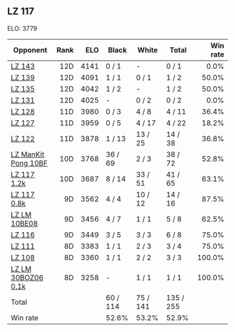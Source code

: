 ## LZ 117 ##

ELO: 3779

Opponent | Rank | ELO | Black | White | Total | Win rate
---------|-----:|----:|-------|-------|-------|-------:
[LZ 143](LZ%20143.md) | 12D | 4141 | 0 / 1 | - | 0 / 1 | 0.0%
[LZ 139](LZ%20139.md) | 12D | 4091 | 1 / 1 | 0 / 1 | 1 / 2 | 50.0%
[LZ 135](LZ%20135.md) | 12D | 4042 | 1 / 2 | - | 1 / 2 | 50.0%
[LZ 131](LZ%20131.md) | 12D | 4025 | - | 0 / 2 | 0 / 2 | 0.0%
[LZ 128](LZ%20128.md) | 11D | 3980 | 0 / 3 | 4 / 8 | 4 / 11 | 36.4%
[LZ 127](LZ%20127.md) | 11D | 3959 | 0 / 5 | 4 / 17 | 4 / 22 | 18.2%
[LZ 122](LZ%20122.md) | 11D | 3878 | 1 / 13 | 13 / 25 | 14 / 38 | 36.8%
[LZ ManKit Pong 10BF](LZ%20ManKit%20Pong%2010BF.md) | 10D | 3768 | 36 / 69 | 2 / 3 | 38 / 72 | 52.8%
[LZ 117 1.2k](LZ%20117%201.2k.md) | 10D | 3687 | 8 / 14 | 33 / 51 | 41 / 65 | 63.1%
[LZ 117 0.8k](LZ%20117%200.8k.md) | 9D | 3562 | 4 / 4 | 10 / 12 | 14 / 16 | 87.5%
[LZ LM 10BE08](LZ%20LM%2010BE08.md) | 9D | 3456 | 4 / 7 | 1 / 1 | 5 / 8 | 62.5%
[LZ 116](LZ%20116.md) | 9D | 3449 | 3 / 5 | 3 / 3 | 6 / 8 | 75.0%
[LZ 111](LZ%20111.md) | 8D | 3383 | 1 / 1 | 2 / 3 | 3 / 4 | 75.0%
[LZ 108](LZ%20108.md) | 8D | 3360 | 1 / 1 | 2 / 2 | 3 / 3 | 100.0%
[LZ LM 30BOZ06 0.1k](LZ%20LM%2030BOZ06%200.1k.md) | 8D | 3258 | - | 1 / 1 | 1 / 1 | 100.0%
Total | | | 60 / 114 | 75 / 141 | 135 / 255 | 
Win rate| | | 52.6% | 53.2% | 52.9% | 
